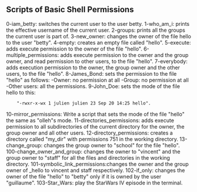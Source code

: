 ## Scripts of Basic Shell Permissions

0-iam_betty: switches the current user to the user betty.
1-who_am_i: prints the effective username of the current user.
2-groups: prints all the groups the current user is part of.
3-new_owner: changes the owner of the file hello to the user "betty".
4-empty: creates an empty file called "hello".
5-execute: adds execute permission to the owner of the file "hello".
6-multiple_permissions: adds execute permission to the owner and the group owner, and read permission to other users, to the file "hello".
7-everybody: adds execution permission to the owner, the group owner and the other users, to the file "hello".
8-James_Bond: sets the permission to the file "hello" as follows:
		-Owner: no permission at all
		-Group: no permission at all
		-Other users: all the permissions.
9-John_Doe: sets the mode of the file hello to this:

		"-rwxr-x-wx 1 julien julien 23 Sep 20 14:25 hello".
10-mirror_permissions: Write a script that sets the mode of the file "hello" the same as "olleh"s mode.
11-directories_permissions: adds execute permission to all subdirectories of the current directory for the owner, the group owner and all other users.
12-directory_permissions: creates a directory called "my_dir" with permissions 751 in the working directory.
13-change_group: changes the group owner to "school" for the file "hello".
100-change_owner_and_group: changes the owner to "vincent" and the group owner to "staff" for all the files and directories in the working directory.
101-symbolic_link_permissions:changes the owner and the group owner of _hello to vincent and staff respectively.
102-if_only: changes the owner of the file "hello" to "betty" only if it is owned by the user "guillaume".
103-Star_Wars: play the StarWars IV episode in the terminal.
